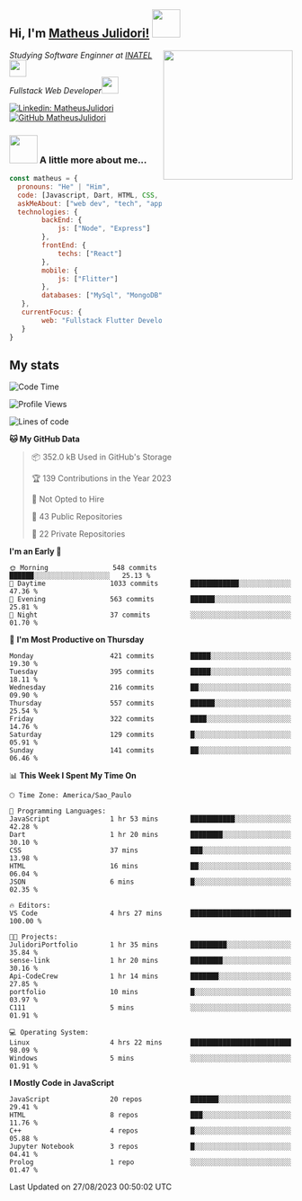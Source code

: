 <h2> Hi, I'm <a href="https://matheusjulidori.github.io" target="_blank">Matheus Julidori!</a> <img src="https://media.giphy.com/media/12oufCB0MyZ1Go/giphy.gif" width="50"></h2>
<img align='right' src="https://media.giphy.com/media/3oKIPnAiaMCws8nOsE/giphy.gif" width="230" height="auto">
<p><em>Studying Software Enginner at <a href="http://www.inatel.br" target="_blank">INATEL</a><img src="https://media.giphy.com/media/fYSnHlufseco8Fh93Z/giphy.gif" width="30"></br>
  Fullstack Web Developer<img src="https://media.giphy.com/media/WUlplcMpOCEmTGBtBW/giphy.gif" width="30">
</em></p>

[![Linkedin: MatheusJulidori](https://img.shields.io/badge/-MatheusJulidori-blue?style=flat-square&logo=Linkedin&logoColor=white&link=https://www.linkedin.com/in/MatheusJulidori/)](https://www.linkedin.com/in/MatheusJulidori/)
[![GitHub MatheusJulidori](https://img.shields.io/github/followers/matheusjulidori?label=follow&style=social)](https://github.com/MatheusJulidori)


### <img src="https://media.giphy.com/media/VgCDAzcKvsR6OM0uWg/giphy.gif" width="50"> A little more about me...  

```javascript
const matheus = {
  pronouns: "He" | "Him",
  code: [Javascript, Dart, HTML, CSS, Python, Java, C++],
  askMeAbout: ["web dev", "tech", "app dev", "games"],
  technologies: {
        backEnd: {
            js: ["Node", "Express"]
        },
        frontEnd: {
            techs: ["React"]
        },
        mobile: {
            js: ["Flitter"]
        },
        databases: ["MySql", "MongoDB","PostgreSQL","MariaDB"],
   },
   currentFocus: {
        web: "Fullstack Flutter Development"
   }
}
```
<h2>My stats</h2>

<!--START_SECTION:waka-->
![Code Time](http://img.shields.io/badge/Code%20Time-324%20hrs%2035%20mins-blue)

![Profile Views](http://img.shields.io/badge/Profile%20Views-5-blue)

![Lines of code](https://img.shields.io/badge/From%20Hello%20World%20I%27ve%20Written-6.9%20million%20lines%20of%20code-blue)

**🐱 My GitHub Data** 

> 📦 352.0 kB Used in GitHub's Storage 
 > 
> 🏆 139 Contributions in the Year 2023
 > 
> 🚫 Not Opted to Hire
 > 
> 📜 43 Public Repositories 
 > 
> 🔑 22 Private Repositories 
 > 
**I'm an Early 🐤** 

```text
🌞 Morning                548 commits         ██████░░░░░░░░░░░░░░░░░░░   25.13 % 
🌆 Daytime                1033 commits        ████████████░░░░░░░░░░░░░   47.36 % 
🌃 Evening                563 commits         ██████░░░░░░░░░░░░░░░░░░░   25.81 % 
🌙 Night                  37 commits          ░░░░░░░░░░░░░░░░░░░░░░░░░   01.70 % 
```
📅 **I'm Most Productive on Thursday** 

```text
Monday                   421 commits         █████░░░░░░░░░░░░░░░░░░░░   19.30 % 
Tuesday                  395 commits         █████░░░░░░░░░░░░░░░░░░░░   18.11 % 
Wednesday                216 commits         ██░░░░░░░░░░░░░░░░░░░░░░░   09.90 % 
Thursday                 557 commits         ██████░░░░░░░░░░░░░░░░░░░   25.54 % 
Friday                   322 commits         ████░░░░░░░░░░░░░░░░░░░░░   14.76 % 
Saturday                 129 commits         █░░░░░░░░░░░░░░░░░░░░░░░░   05.91 % 
Sunday                   141 commits         ██░░░░░░░░░░░░░░░░░░░░░░░   06.46 % 
```


📊 **This Week I Spent My Time On** 

```text
🕑︎ Time Zone: America/Sao_Paulo

💬 Programming Languages: 
JavaScript               1 hr 53 mins        ███████████░░░░░░░░░░░░░░   42.28 % 
Dart                     1 hr 20 mins        ████████░░░░░░░░░░░░░░░░░   30.10 % 
CSS                      37 mins             ███░░░░░░░░░░░░░░░░░░░░░░   13.98 % 
HTML                     16 mins             ██░░░░░░░░░░░░░░░░░░░░░░░   06.04 % 
JSON                     6 mins              █░░░░░░░░░░░░░░░░░░░░░░░░   02.35 % 

🔥 Editors: 
VS Code                  4 hrs 27 mins       █████████████████████████   100.00 % 

🐱‍💻 Projects: 
JulidoriPortfolio        1 hr 35 mins        █████████░░░░░░░░░░░░░░░░   35.84 % 
sense-link               1 hr 20 mins        ████████░░░░░░░░░░░░░░░░░   30.16 % 
Api-CodeCrew             1 hr 14 mins        ███████░░░░░░░░░░░░░░░░░░   27.85 % 
portfolio                10 mins             █░░░░░░░░░░░░░░░░░░░░░░░░   03.97 % 
C111                     5 mins              ░░░░░░░░░░░░░░░░░░░░░░░░░   01.91 % 

💻 Operating System: 
Linux                    4 hrs 22 mins       █████████████████████████   98.09 % 
Windows                  5 mins              ░░░░░░░░░░░░░░░░░░░░░░░░░   01.91 % 
```

**I Mostly Code in JavaScript** 

```text
JavaScript               20 repos            ███████░░░░░░░░░░░░░░░░░░   29.41 % 
HTML                     8 repos             ███░░░░░░░░░░░░░░░░░░░░░░   11.76 % 
C++                      4 repos             █░░░░░░░░░░░░░░░░░░░░░░░░   05.88 % 
Jupyter Notebook         3 repos             █░░░░░░░░░░░░░░░░░░░░░░░░   04.41 % 
Prolog                   1 repo              ░░░░░░░░░░░░░░░░░░░░░░░░░   01.47 % 
```




 Last Updated on 27/08/2023 00:50:02 UTC
<!--END_SECTION:waka-->
